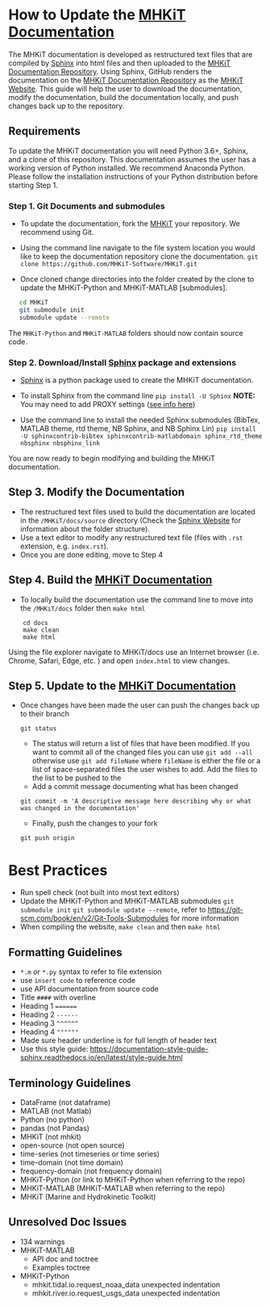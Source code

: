 
# How to Update the [MHKiT Documentation](https://MHKiT-Software.github.io/MHKiT/)
The MHKiT documentation is developed as restructured text files that are compiled by [Sphinx](http://www.sphinx-doc.org/en/master/) into html files and then uploaded to the [MHKiT Documentation Repository](https://github.com/MHKiT-Software/MHKiT). Using Sphinx, GitHub renders the documentation on the [MHKiT Documentation Repository](https://github.com/MHKiT-Code-Hub/MHKiT/) as the [MHKiT Website](https://mhkit-code-hub.github.io/MHKiT/). This guide will help the user to download the documentation, modify the documentation, build the documentation locally, and push changes back up to the repository.


## Requirements
To update the MHKiT documentation you will need Python 3.6+, Sphinx, and a clone of this repository. This documentation assumes the user has a working version of Python installed. We recommend Anaconda Python. Please follow the installation instructions of your Python distribution before starting Step 1.


### Step 1. Git Documents and submodules
  - To update the documentation, fork the [MHKiT](https://github.com/MHKiT-Software/MHKiT) your repository. We recommend using Git.
  - Using the command line navigate to the file system location you would like to keep the documentation repository clone the documentation.
  ```git clone https://github.com/MHKiT-Software/MHKiT.git```

  - Once cloned change directories into the folder created by the clone to update the  MHKiT-Python and MHKiT-MATLAB [submodules].
  ```bash
     cd MHKiT
     git submodule init
     submodule update --remote
  ```
  The ``MHKiT-Python`` and ``MHKiT-MATLAB`` folders should now contain source code.

### Step 2. Download/Install [Sphinx](http://www.sphinx-doc.org/en/stable/index.html) package and extensions
  - [Sphinx]((http://www.sphinx-doc.org/en/master/usage/installation.html)) is a python package used to create the MHKiT documentation.

  - To install Sphinx from the command line
  ```pip install -U Sphinx```
   **NOTE:** You may need to add PROXY settings ([see info here](https://cinhtau.net/2018/04/16/python-proxy-windows/))

  - Use the command line to install the needed Sphinx submodules (BibTex, MATLAB theme, rtd theme, NB Sphinx, and NB Sphinx Lin)
   ``pip install -U sphinxcontrib-bibtex sphinxcontrib-matlabdomain sphinx_rtd_theme nbsphinx nbsphinx_link``

You are now ready to begin modifying and building the MHKiT documentation.

## Step 3. Modify the Documentation

- The restructured text files used to build the documentation are located in the ``/MHKiT/docs/source`` directory (Check the [Sphinx Website](http://www.sphinx-doc.org/en/master/) for information about the folder structure).
- Use a text editor to modify any restructured text file (files with `.rst` extension, e.g. `index.rst`).
- Once you are done editing, move to Step 4

## Step 4. Build the [MHKiT Documentation](https://MHKiT-Software.github.io/MHKiT/)
- To locally build the documentation use the command line to move into the ``/MHKiT/docs`` folder then `make html`
```
    cd docs
    make clean
    make html
```
Using the file explorer navigate to MHKiT/docs use an Internet browser (i.e. Chrome, Safari, Edge, etc. ) and open `index.html` to view changes.


## Step 5. Update to the [MHKiT Documentation](https://MHKiT-Software.github.io/MHKiT/)
- Once changes have been made the user can push the changes back up to their branch


  ```Shell
  git status
  ```
  - The status will return a list of files that have been modified. If you want to commit all of the changed files you can use `git add --all` otherwise use `git add fileName` where `fileName` is either the file or a list of space-separated files the user wishes to add.  Add the files to the list to be pushed to the
  - Add a commit message documenting what has been changed
  ```
  git commit -m 'A descriptive message here describing why or what was changed in the documentation'
  ```
  - Finally, push the changes to your fork
  ```
  git push origin
  ```


# Best Practices
  - Run spell check (not built into most text editors)
  - Update the MHKiT-Python and MHKiT-MATLAB submodules ``git submodule init`` ``git submodule update --remote``, refer to https://git-scm.com/book/en/v2/Git-Tools-Submodules for more information
  - When compiling the website, ``make clean`` and then ``make html``

## Formatting Guidelines
  - `*.m` or `*.py` syntax to refer to file extension
  - use ``insert code`` to reference code
  - use API documentation from source code
  - Title `####` with overline
  - Heading 1 `======`
  - Heading 2 `------`
  - Heading 3 `^^^^^^`
  - Heading 4 `""""""`
  - Made sure header underline is for full length of header text
  - Use this style guide: https://documentation-style-guide-sphinx.readthedocs.io/en/latest/style-guide.html

## Terminology Guidelines
  - DataFrame (not dataframe)
  - MATLAB (not Matlab)
  - Python (no python)
  - pandas (not Pandas)
  - MHKiT (not mhkit)
  - open-source (not open source)
  - time-series (not timeseries or time series)
  - time-domain (not time domain)
  - frequency-domain (not frequency domain)
  - MHKiT-Python (or link to MHKiT-Python when referring to the repo)
  - MHKiT-MATLAB (MHKiT-MATLAB when referring to the repo)
  - MHKiT (Marine and Hydrokinetic Toolkit)

## Unresolved Doc Issues
  - 134 warnings
  - MHKiT-MATLAB
    - API doc and toctree
    - Examples toctree
  - MHKiT-Python
    - mhkit.tidal.io.request_noaa_data unexpected indentation
    - mhkit.river.io.request_usgs_data unexpected indentation

